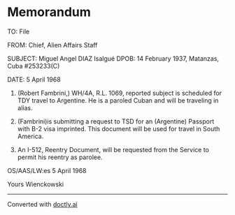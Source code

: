 # Memorandum

TO: File

FROM: Chief, Alien Affairs Staff

SUBJECT: Miguel Angel DIAZ Isalgué
DPOB: 14 February 1937, Matanzas, Cuba
#253233(C)

DATE: 5 April 1968

1. (Robert Fambrini,) WH/4A, R.L. 1069, reported subject is scheduled for TDY travel to Argentine. He is a paroled Cuban and will be traveling in alias.

2. (Fambrini)is submitting a request to TSD for an (Argentine) Passport with B-2 visa imprinted. This document will be used for travel in South America.

3. An I-512, Reentry Document, will be requested from the Service to permit his reentry as parolee.

OS/AAS/LW:es 5 April 1968

Yours Wienckowski


---
Converted with [doctly.ai](https://doctly.ai)